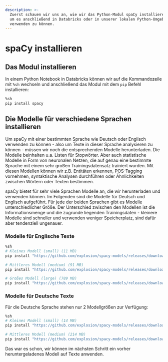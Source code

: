 ```yaml
---
description: >-
  Zuerst schauen wir uns an, wie wir das Python-Modul spaCy installieren können,
  um es anschließend in Databricks oder in unserer lokalen Python-Umgebung
  verwenden zu können.
---
```


# spaCy installieren

## Das Modul installieren

In einem Python Notebook in Databricks können wir auf die Kommandozeile mit `%sh` wechseln und anschließend das Modul mit dem `pip` Befehl installieren:

```bash
%sh
pip install spacy
```

## Die Modelle für verschiedene Sprachen installieren

Um spaCy mit einer bestimmten Sprache wie Deutsch oder Englisch verwenden zu können - also um Texte in dieser Sprache analysieren zu können - müssen wir noch die entsprechenden Modelle herunterladen. Die Modelle beinhalten u.a. Listen für Stopwörter. Aber auch statistische Modelle in Form von neuronalen Netzen, die auf genau eine bestimmte Sprache mit einem sehr großen Trainingsdatensatz trainiert wurden. Mit diesen Modellen können wir z.B. Entitäten erkennen, POS-Tagging vornehmen, syntaktische Analysen durchführen oder Ähnlichkeiten zwischen Wörtern oder Texten bestimmen.

spaCy bietet für sehr viele Sprachen Modelle an, die wir herunterladen und verwenden können. Im Folgenden sind die Modelle für Deutsch und Englisch aufgeführt. Für jede der beiden Sprachen gibt es Modelle unterschiedlicher Größe. Der Unterschied zwischen den Modellen ist die Informationsmenge und die zugrunde liegenden Trainingsdaten - kleinere Modelle sind schneller und verwenden weniger Speicherplatz, sind dafür aber tendenziell ungenauer.

### Modelle für Englische Texte

```bash
%sh
# Kleines Modell (small) (11 MB)
pip install "https://github.com/explosion/spacy-models/releases/download/en_core_web_sm-2.2.0/en_core_web_sm-2.2.0.tar.gz"

# Mittleres Modell (medium) (91 MB)
pip install "https://github.com/explosion/spacy-models/releases/download/en_core_web_md-2.2.5/en_core_web_md-2.2.5.tar.gz"

# Großes Modell (large) (789 MB)
pip install "https://github.com/explosion/spacy-models/releases/download/en_core_web_lg-2.2.5/en_core_web_lg-2.2.5.tar.gz"
```

### Modelle für Deutsche Texte

Für die Deutsche Sprache stehen nur 2 Modellgrößen zur Verfügung:

```bash
%sh
# Kleines Modell (small) (14 MB)
pip install "https://github.com/explosion/spacy-models/releases/download/de_core_news_sm-2.2.5/de_core_news_sm-2.2.5.tar.gz"

# Mittleres Modell (medium) (214 MB)
pip install "https://github.com/explosion/spacy-models/releases/download/de_core_news_md-2.2.5/de_core_news_md-2.2.5.tar.gz"
```

Das war es schon, wir können im nächsten Schritt ein vorher heruntergeladenes Modell auf Texte anwenden.

